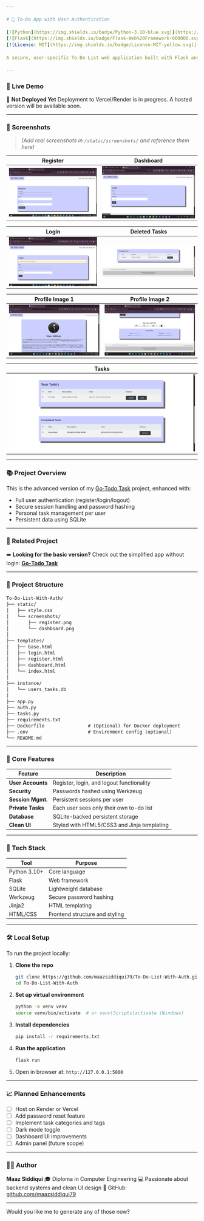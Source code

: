 ```yaml
---

# 🔐 To‑Do App with User Authentication

[![Python](https://img.shields.io/badge/Python-3.10-blue.svg)](https://www.python.org/)
[![Flask](https://img.shields.io/badge/Flask-Web%20Framework-000000.svg)](https://flask.palletsprojects.com/)
[![License: MIT](https://img.shields.io/badge/License-MIT-yellow.svg)](LICENSE)

A secure, user-specific To‑Do List web application built with Flask and SQLite. This application allows users to register, log in, and manage personal task lists in a private and persistent environment.

---
```


### 🚫 Live Demo

📍 **Not Deployed Yet**
Deployment to Vercel/Render is in progress. A hosted version will be available soon.

---

### 📸 Screenshots

> _(Add real screenshots in `/static/screenshots/` and reference them here)_

| Register                                | Dashboard                            |
| --------------------------------------- | ------------------------------------ |
| ![Register](static/register%20page.png) | ![Dashboard](static/home%20page.png) |

| Login                                                     | Deleted Tasks                           |
| --------------------------------------------------------- | --------------------------------------- |
| ![Register](static/incorrect%20password%20at%20login.png) | ![Dashboard](static/deleted%20task.png) |

| Profile Image 1                         | Profile Image 2                          |
| --------------------------------------- | ---------------------------------------- |
| ![Register](static/profile%20page1.png) | ![Dashboard](static/profile%20page3.png) |

| Tasks                         |
| ----------------------------- |
| ![Register](static/tasks.png) |

---

### 📚 Project Overview

This is the advanced version of my [Go‑Todo Task](https://github.com/maazsiddiqui79/To-Do-List-Web-Application) project, enhanced with:

- Full user authentication (register/login/logout)
- Secure session handling and password hashing
- Personal task management per user
- Persistent data using SQLite

---

### 🔁 Related Project

➡️ **Looking for the basic version?**
Check out the simplified app without login:
[**Go‑Todo Task**](https://github.com/maazsiddiqui79/To-Do-List-Web-Application)

---

### 📁 Project Structure

```
To-Do-List-With-Auth/
├── static/
│   ├── style.css
│   └── screenshots/
│       ├── register.png
│       └── dashboard.png
│
├── templates/
│   ├── base.html
│   ├── login.html
│   ├── register.html
│   ├── dashboard.html
│   └── index.html
│
├── instance/
│   └── users_tasks.db
│
├── app.py
├── auth.py
├── tasks.py
├── requirements.txt
├── Dockerfile                # (Optional) for Docker deployment
├── .env                      # Environment config (optional)
└── README.md
```

---

### 🔐 Core Features

| Feature           | Description                                 |
| ----------------- | ------------------------------------------- |
| **User Accounts** | Register, login, and logout functionality   |
| **Security**      | Passwords hashed using Werkzeug             |
| **Session Mgmt.** | Persistent sessions per user                |
| **Private Tasks** | Each user sees only their own to-do list    |
| **Database**      | SQLite-backed persistent storage            |
| **Clean UI**      | Styled with HTML5/CSS3 and Jinja templating |

---

### 🧰 Tech Stack

| Tool         | Purpose                        |
| ------------ | ------------------------------ |
| Python 3.10+ | Core language                  |
| Flask        | Web framework                  |
| SQLite       | Lightweight database           |
| Werkzeug     | Secure password hashing        |
| Jinja2       | HTML templating                |
| HTML/CSS     | Frontend structure and styling |

---

### 🛠️ Local Setup

To run the project locally:

1. **Clone the repo**

   ```bash
   git clone https://github.com/maazsiddiqui79/To-Do-List-With-Auth.git
   cd To-Do-List-With-Auth
   ```

2. **Set up virtual environment**

   ```bash
   python -m venv venv
   source venv/bin/activate  # or venv\Scripts\activate (Windows)
   ```

3. **Install dependencies**

   ```bash
   pip install -r requirements.txt
   ```

4. **Run the application**

   ```bash
   flask run
   ```

5. Open in browser at: `http://127.0.0.1:5000`

---

### 📈 Planned Enhancements

- [ ] Host on Render or Vercel
- [ ] Add password reset feature
- [ ] Implement task categories and tags
- [ ] Dark mode toggle
- [ ] Dashboard UI improvements
- [ ] Admin panel (future scope)

---

### 🧑‍💻 Author

**Maaz Siddiqui**
🎓 Diploma in Computer Engineering
💻 Passionate about backend systems and clean UI design
🔗 GitHub: [github.com/maazsiddiqui79](https://github.com/maazsiddiqui79)

---

Would you like me to generate any of those now?
